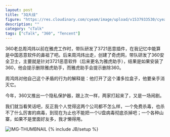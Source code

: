```yaml
---
layout: post
title: "3Q大战"
figure: "https://res.cloudinary.com/cyeam/image/upload/v1537933530/cyeam/3q_fight.jpg"
description: ""
category: "cTalk"
tags: ["cTalk", "360", "Tencent"]
---
```


360老总周鸿炜以前在雅虎工作时，带队研发了3721恶意插件，在我记忆中能算是中国恶意软件的鼻祖了吧。后来周鸿炜出走，创建了奇虎网，带队研发了360安全卫士，主要就是针对3721恶意软件（后来更名为雅虎助手），结果是如果安装了360，他会提示删除雅虎助手，而雅虎助手会提示删除360。

周鸿炜对他自己这个矛盾的行为的解释是：他打开了这个潘多拉盒子，他要亲手消灭它。

今年，360又推出一个隐私保护器，跟上次一样，两家打起来了，又是一场闹剧。

我们就当看笑话吧，反正我个人觉得这两个公司都不怎么样，一个免费杀毒，也杀不了什么厉害的病毒，到现在为止也不能把一个U盘病毒彻底杀掉吧；一个各种山寨，如果不是里面好友多，我才懒得用。

![IMG-THUMBNAIL](https://res.cloudinary.com/cyeam/image/upload/v1537933530/cyeam/zhouhongyi.jpg)
{% include JB/setup %}